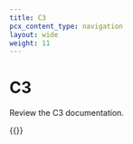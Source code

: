 ```yaml
---
title: C3
pcx_content_type: navigation
layout: wide
weight: 11
---
```


# C3

Review the C3 documentation.

{{<directory-listing showDescriptions="true">}}